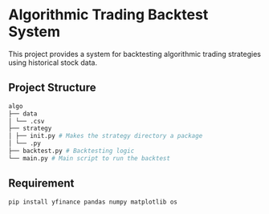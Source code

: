 # Algorithmic Trading Backtest System

This project provides a system for backtesting algorithmic trading strategies using historical stock data.

## Project Structure
```bash
algo
├── data
│ └── .csv
├── strategy
│ ├── init.py # Makes the strategy directory a package
│ └── .py 
├── backtest.py # Backtesting logic
└── main.py # Main script to run the backtest

```
## Requirement
```bash
pip install yfinance pandas numpy matplotlib os
```
